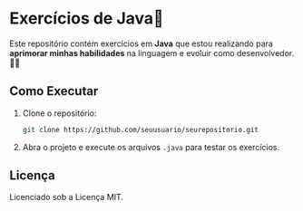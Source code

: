 # Exercícios de Java📑

Este repositório contém exercícios em **Java** que estou realizando para **aprimorar minhas habilidades** na linguagem e evoluir como desenvolvedor.👨‍💻

## Como Executar

1. Clone o repositório:
    ```bash
    git clone https://github.com/seuusuario/seurepositorio.git
    ```

2. Abra o projeto e execute os arquivos `.java` para testar os exercícios.

## Licença

Licenciado sob a Licença MIT.
